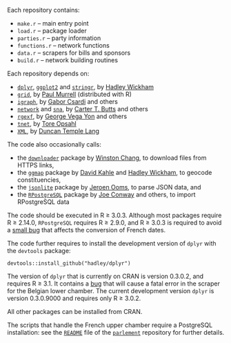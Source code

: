 Each repository contains:

- `make.r` – main entry point
- `load.r` – package loader
- `parties.r` – party information
- `functions.r` – network functions
- `data.r` – scrapers for bills and sponsors
- `build.r` – network building routines

Each repository depends on:

- [`dplyr`](https://github.com/hadley/dplyr), 
[`ggplot2`](https://github.com/hadley/ggplot2) and 
[`stringr`](https://github.com/hadley/stringr), 
by [Hadley Wickham](https://github.com/hadley)
- [`grid`](https://www.stat.auckland.ac.nz/~paul/grid/grid.html), 
by [Paul Murrell](https://www.stat.auckland.ac.nz/~paul/) (distributed with R)
- [`igraph`](https://github.com/igraph/igraph), 
by [Gabor Csardi](https://github.com/gaborcsardi) and others
- [`network`](http://cran.r-project.org/web/packages/network/) and 
[`sna`](http://cran.r-project.org/web/packages/sna/), 
by [Carter T. Butts](http://erzuli.ss.uci.edu/~buttsc/) and others
- [`rgexf`](http://bitbucket.org/gvegayon/rgexf), 
by [George Vega Yon](http://bitbucket.org/gvegayon/) and others
- [`tnet`](http://cran.r-project.org/web/packages/tnet/), 
by [Tore Opsahl](http://toreopsahl.com/)
- [`XML`](http://cran.r-project.org/web/packages/XML/), 
by [Duncan Temple Lang](http://www.stat.ucdavis.edu/~duncan/)

The code also occasionally calls:

- the [`downloader`](https://github.com/wch/downloader) package by [Winston Chang](github.com/wch), to download files from HTTPS links, 
- the [`ggmap`](https://github.com/dkahle/ggmap) package by [David Kahle](https://github.com/dkahle) and [Hadley Wickham](https://github.com/hadley), to geocode constituencies,
- the [`jsonlite`](https://github.com/jeroenooms/jsonlite) package by [Jeroen Ooms](https://github.com/jeroenooms), to parse JSON data, and 
- the [`RPostgreSQL`](http://cran.r-project.org/web/packages/RPostgreSQL/) package by [Joe Conway](http://www.joeconway.com/) and others, to import RPostgreSQL data

The code should be executed in R ≥ 3.0.3. Although most packages require R ≥ 2.14.0, `RPostgreSQL` requires R ≥ 2.9.0, and R ≥ 3.0.3 is required to avoid a [small bug](https://github.com/hadley/lubridate/issues/194) that affects the conversion of French dates.

The code further requires to install the development version of `dplyr` with the `devtools` package:

```{r}
devtools::install_github("hadley/dplyr") 
```

The version of `dplyr` that is currently on CRAN is version 0.3.0.2, and requires R ≥ 3.1. It contains a [bug](https://github.com/hadley/dplyr/issues/783) that will cause a fatal error in the scraper for the Belgian lower chamber. The current development version `dplyr` is version 0.3.0.9000 and requires only R ≥ 3.0.2.

All other packages can be installed from CRAN.

The scripts that handle the French upper chamber require a PostgreSQL installation: see the [`README`](https://github.com/briatte/parlement/blob/master/README.md) file of the [`parlement`](https://github.com/briatte/parlement) repository for further details.

